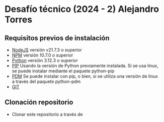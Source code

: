 # Desafío técnico (2024 - 2) Alejandro Torres

## Requisitos previos de instalación
- [NodeJS](https://nodejs.org/en) versión v21.7.3 o superior
- [NPM](https://www.npmjs.com) versión 10.7.0 o superior
- [Python](https://www.python.org/downloads/) versión 3.12.3 o superior
- [PIP](https://pip.pypa.io/en/stable/installation/) Usando la versión de Python previamente instalada. Si se usa linux, se puede instalar mediante el paquete python-pip
- [PDM](https://pdm-project.org/en/latest/) Se puede instalar con pip, o bien, si se utiliza una versión de linux a través del paquete python-pdm
- [GIT](https://git-scm.com)

## Clonación repositorio
- Clonar este repositorio a través de 